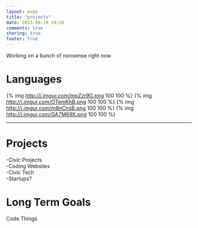 ```yaml
---
layout: page
title: "projects"
date: 2013-08-19 19:26
comments: true
sharing: true
footer: true
---
```



Working on a bunch of nonsense right now


Languages
===========
{% img  http://i.imgur.com/mpZzr9G.png 100 100  %}
{% img  http://i.imgur.com/OTemKhB.png 100 100  %}
{% img  http://i.imgur.com/m8nCnsB.png 100 100  %}
{% img  http://i.imgur.com/GA7M69X.png 100 100  %}

--------
Projects
============= 
-Civic Projects 	
-Coding Websites 	
-Civic Tech 	
-Startups? 	

Long Term Goals
==============
Code Things